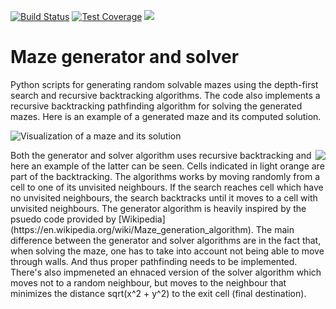 [![Build Status](https://travis-ci.org/jostbr/MazeGenerator.svg?branch=master)](https://travis-ci.org/ThomasThelen/MazeGenerator)
[![Test Coverage](https://api.codeclimate.com/v1/badges/<ADD_HASH_HERE>/test_coverage)](https://codeclimate.com/github/jostbr/MazeGenerator/test_coverage)
<a href="https://codeclimate.com/github/jostbr/MazeGenerator/maintainability">
  <img src="https://api.codeclimate.com/v1/badges/<ADD_HASH_HERE>/maintainability" /></a>

# Maze generator and solver
Python scripts for generating random solvable mazes using the depth-first search and recursive backtracking algorithms. The code also implements a recursive backtracking pathfinding algorithm for solving the generated mazes. Here is an example of a generated maze and its computed solution.  

![Visualization of a maze and its solution](maze_solution.png)  

<img align="right" src="backtracking.png">  
Both the generator and solver algorithm uses recursive backtracking and here an example of the latter can be seen. Cells indicated in light orange are part of the backtracking. The algorithms works by moving randomly from a cell to one of its unvisited neighbours. If the search reaches cell which have no unvisited neighbours, the search backtracks until it moves to a cell with unvisited neighbours. The generator algorithm is heavily inspired by the psuedo code provided by [Wikipedia](https://en.wikipedia.org/wiki/Maze_generation_algorithm). The main difference between the generator and solver algorithms are in the fact that, when solving the maze, one has to take into account not being able to move through walls. And thus proper pathfinding needs to be implemented. There's also impmeneted an ehnaced version of the solver algorithm which moves not to a random neighbour, but moves to the neighbour that minimizes the distance sqrt(x^2 + y^2) to the exit cell (final destination).
